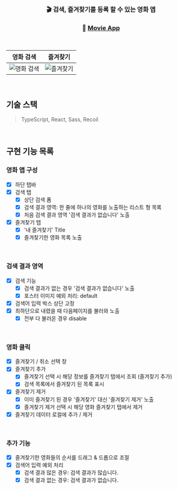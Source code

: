 <div align="center">

  ### 🎬 검색, 즐겨찾기를 등록 할 수 있는 영화 앱 <br>
  ### 🍿 [Movie App](https://leejin-yang.github.io/wanted_pre_onboarding_grip/)

</div>

<br>

<div align="center">

|영화 검색|즐겨찾기|
|:-:|:-:|
|![영화 검색](https://user-images.githubusercontent.com/78616893/168457132-ea97e644-b0ae-4b83-bd30-c25d2e1f8c92.gif)|![즐겨찾기](https://user-images.githubusercontent.com/78616893/168457219-2cb7b928-aac6-41b6-bece-1ae0e1dac8b1.gif)|

</div>

<br>

## 기술 스택

> TypeScript, React, Sass, Recoil

<br>

## 구현 기능 목록

### 영화 앱 구성

- [x] 하단 탭바
- [x] 검색 탭
  - [x] 상단 검색 폼
  - [x] 검색 결과 영역: 한 줄에 하나의 영화를 노출하는 리스트 형 목록
  - [x] 처음 검색 결과 영역 '검색 결과가 없습니다' 노출
- [x] 즐겨찾기 탭
  - [x] '내 즐겨찾기' Title
  - [x] 즐겨찾기한 영화 목록 노출

<br>

### 검색 결과 영역

- [x] 검색 기능
  - [x] 검색 결과가 없는 경우 '검색 결과가 없습니다' 노출
  - [x] 포스터 이미지 예외 처리: default
- [x] 검색어 입력 박스 상단 고정
- [x] 최하단으로 내렸을 때 다음페이지를 불러와 노출
  - [x] 전부 다 불러온 경우 disable

<br>

### 영화 클릭

- [x] 즐겨찾기 / 취소 선택 창
- [x] 즐겨찾기 추가
  - [x] 즐겨찾기 선택 시 해당 정보를 즐겨찾기 탭에서 조회 (즐겨찾기 추가)
  - [x] 검색 목록에서 즐겨찾기 된 목록 표시
- [x] 즐겨찾기 제거
  - [x] 이미 즐겨찾기 된 경우 '즐겨찾기' 대신 '즐겨찾기 제거' 노출
  - [x] 즐겨찾기 제거 선택 시 해당 영화 즐겨찾기 탭에서 제거
- [x] 즐겨찾기 데이터 로컬에 추가 / 제거

<br>

### 추가 기능

- [x] 즐겨찾기한 영화들의 순서를 드래그 & 드롭으로 조절
- [x] 검색어 입력 예외 처리
  - [x] 검색 결과 많은 경우: 검색 결과가 많습니다.
  - [x] 검색 결과 없는 경우: 검색 결과가 없습니다.
